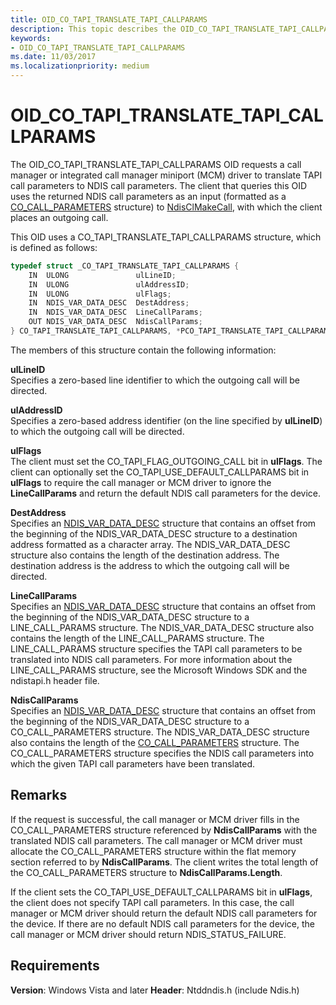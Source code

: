 ```yaml
---
title: OID_CO_TAPI_TRANSLATE_TAPI_CALLPARAMS
description: This topic describes the OID_CO_TAPI_TRANSLATE_TAPI_CALLPARAMS object identifier (OID).
keywords:
- OID_CO_TAPI_TRANSLATE_TAPI_CALLPARAMS
ms.date: 11/03/2017
ms.localizationpriority: medium
---
```


# OID_CO_TAPI_TRANSLATE_TAPI_CALLPARAMS

The OID_CO_TAPI_TRANSLATE_TAPI_CALLPARAMS OID requests a call manager or integrated call manager miniport (MCM) driver to translate TAPI call parameters to NDIS call parameters. The client that queries this OID uses the returned NDIS call parameters as an input (formatted as a [CO_CALL_PARAMETERS](/previous-versions/windows/hardware/network/ff545384(v=vs.85)) structure) to [NdisClMakeCall](/windows-hardware/drivers/ddi/ndis/nf-ndis-ndisclmakecall), with which the client places an outgoing call.

This OID uses a CO_TAPI_TRANSLATE_TAPI_CALLPARAMS structure, which is defined as follows:

```c++
typedef struct _CO_TAPI_TRANSLATE_TAPI_CALLPARAMS {
    IN  ULONG               ulLineID;
    IN  ULONG               ulAddressID;
    IN  ULONG               ulFlags;
    IN  NDIS_VAR_DATA_DESC  DestAddress;
    IN  NDIS_VAR_DATA_DESC  LineCallParams;
    OUT NDIS_VAR_DATA_DESC  NdisCallParams;
} CO_TAPI_TRANSLATE_TAPI_CALLPARAMS, *PCO_TAPI_TRANSLATE_TAPI_CALLPARAMS;
```

The members of this structure contain the following information:

**ulLineID**  
Specifies a zero-based line identifier to which the outgoing call will be directed.

**ulAddressID**  
Specifies a zero-based address identifier (on the line specified by **ulLineID**) to which the outgoing call will be directed.

**ulFlags**  
The client must set the CO_TAPI_FLAG_OUTGOING_CALL bit in **ulFlags**. The client can optionally set the CO_TAPI_USE_DEFAULT_CALLPARAMS bit in **ulFlags** to require the call manager or MCM driver to ignore the **LineCallParams** and return the default NDIS call parameters for the device.

**DestAddress**  
Specifies an [NDIS_VAR_DATA_DESC](/previous-versions/windows/hardware/network/ff559020(v=vs.85)) structure that contains an offset from the beginning of the NDIS_VAR_DATA_DESC structure to a destination address formatted as a character array. The NDIS_VAR_DATA_DESC structure also contains the length of the destination address. The destination address is the address to which the outgoing call will be directed.

**LineCallParams**  
Specifies an [NDIS_VAR_DATA_DESC](/previous-versions/windows/hardware/network/ff559020(v=vs.85)) structure that contains an offset from the beginning of the NDIS_VAR_DATA_DESC structure to a LINE_CALL_PARAMS structure. The NDIS_VAR_DATA_DESC structure also contains the length of the LINE_CALL_PARAMS structure. The LINE_CALL_PARAMS structure specifies the TAPI call parameters to be translated into NDIS call parameters. For more information about the LINE_CALL_PARAMS structure, see the Microsoft Windows SDK and the ndistapi.h header file.

**NdisCallParams**  
Specifies an [NDIS_VAR_DATA_DESC](/previous-versions/windows/hardware/network/ff559020(v=vs.85)) structure that contains an offset from the beginning of the NDIS_VAR_DATA_DESC structure to a CO_CALL_PARAMETERS structure. The NDIS_VAR_DATA_DESC structure also contains the length of the [CO_CALL_PARAMETERS](/previous-versions/windows/hardware/network/ff545384(v=vs.85)) structure. The CO_CALL_PARAMETERS structure specifies the NDIS call parameters into which the given TAPI call parameters have been translated.

## Remarks

If the request is successful, the call manager or MCM driver fills in the CO_CALL_PARAMETERS structure referenced by **NdisCallParams** with the translated NDIS call parameters. The call manager or MCM driver must allocate the CO_CALL_PARAMETERS structure within the flat memory section referred to by **NdisCallParams**. The client writes the total length of the CO_CALL_PARAMETERS structure to **NdisCallParams.Length**.

If the client sets the CO_TAPI_USE_DEFAULT_CALLPARAMS bit in **ulFlags**, the client does not specify TAPI call parameters. In this case, the call manager or MCM driver should return the default NDIS call parameters for the device. If there are no default NDIS call parameters for the device, the call manager or MCM driver should return NDIS_STATUS_FAILURE.


## Requirements

**Version**: Windows Vista and later
**Header**: Ntddndis.h (include Ndis.h)
